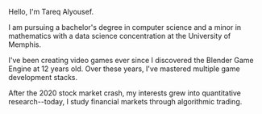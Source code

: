 Hello, I'm Tareq Alyousef.

I am pursuing a bachelor's degree in computer science and a minor in mathematics with a data science concentration at the University of Memphis.

I've been creating video games ever since I discovered the Blender Game Engine at 12 years old. Over these years, I've mastered multiple game development stacks.

After the 2020 stock market crash, my interests grew into quantitative research--today, I study financial markets through algorithmic trading.